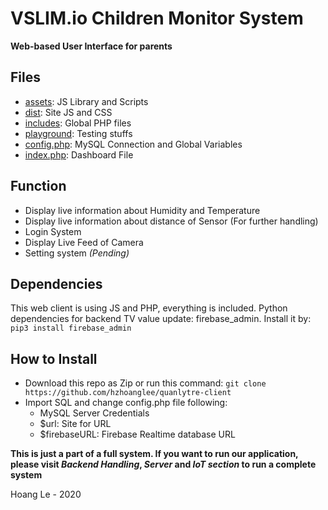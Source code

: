 # VSLIM.io Children Monitor System

**Web-based User Interface for parents**


## Files

 - [assets](https://github.com/hzhoanglee/quanlytre-client/tree/main/assets "assets"): JS Library and Scripts
 - [dist](https://github.com/hzhoanglee/quanlytre-client/tree/main/dist "dist"): Site JS and CSS
 - [includes](https://github.com/hzhoanglee/quanlytre-client/tree/main/includes "includes"): Global PHP files
 - [playground](https://github.com/hzhoanglee/quanlytre-client/tree/main/playground "playground"): Testing stuffs
 - [config.php](https://github.com/hzhoanglee/quanlytre-client/blob/main/config.php "config.php"): MySQL Connection and Global Variables
 - [index.php](https://github.com/hzhoanglee/quanlytre-client/blob/main/index.php "index.php"): Dashboard File

## Function

 - Display live information about Humidity and Temperature
 - Display live information about distance of Sensor (For further handling)
 - Login System
 - Display Live Feed of Camera
 - Setting system *(Pending)*


## Dependencies

This web client is using JS and PHP, everything is included.
Python dependencies for backend TV value update: firebase_admin. Install it by: `pip3 install firebase_admin`

## How to Install

- Download this repo as Zip or run this command: 
`git clone https://github.com/hzhoanglee/quanlytre-client`
- Import SQL and change config.php file following:
	- MySQL Server Credentials
	- $url: Site for URL
	- $firebaseURL: Firebase Realtime database URL
	
	
**This is just a part of a full system. If you want to run our application, please visit *Backend Handling*, *Server* and *IoT section* to run a complete system**

Hoang Le - 2020
